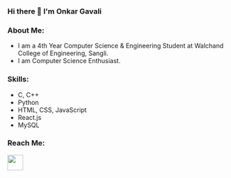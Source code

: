 ### Hi there 👋 I'm Onkar Gavali

### About Me:
- I am a 4th Year Computer Science & Engineering Student at Walchand College of Engineering, Sangli.<br>
- I am Computer Science Enthusiast.<br>

### Skills:
<ul>
  <li>C, C++</li>
  <li>Python</li>  
  <li>HTML, CSS, JavaScript</li>  
  <li>React.js</li>
  <li>MySQL</li>
</ul>

    
### Reach Me:
<a href="https://www.linkedin.com/in/onkar-gavali/"><img src="https://cdn-icons-png.flaticon.com/512/174/174857.png" width="35"></a> &nbsp;
